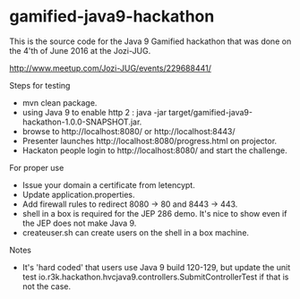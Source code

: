 # gamified-java9-hackathon

This is the source code for the Java 9 Gamified hackathon that was done on the 4'th of June 2016 at the Jozi-JUG.

http://www.meetup.com/Jozi-JUG/events/229688441/

Steps for testing
- mvn clean package.
- using Java 9 to enable http 2 : java -jar target/gamified-java9-hackathon-1.0.0-SNAPSHOT.jar.
- browse to http://localhost:8080/ or http://localhost:8443/
- Presenter launches http://localhost:8080/progress.html on projector.
- Hackaton people login to http://localhost:8080/ and start the challenge.

For proper use
- Issue your domain a certificate from letencypt.
- Update application.properties.
- Add firewall rules to redirect 8080 -> 80 and 8443 -> 443.
- shell in a box is required for the JEP 286 demo. It's nice to show even if the JEP does not make Java 9.
- createuser.sh can create users on the shell in a box machine.

Notes
- It's 'hard coded' that users use Java 9 build 120-129, but update the unit test io.r3k.hackathon.hvcjava9.controllers.SubmitControllerTest if that is not the case.
